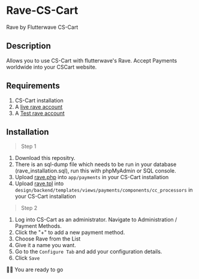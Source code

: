 # Rave-CS-Cart
Rave by Flutterwave CS-Cart

## Description
Allows you to use CS-Cart with flutterwave's Rave. Accept Payments worldwide into your CSCart website. 



## Requirements
1. CS-Cart installation
2. A [live rave account](https://rave.flutterwave.com)
3. A [Test rave account](https://ravesandboxapi.flutterwave.com)

## Installation

> Step 1

1. Download this repositry.
2. There is an sql-dump file which needs to be run in your database (rave_installation.sql), run this with phpMyAdmin or SQL console.
3. Upload [rave.php](app/payments) into `app/payments` in your CS-Cart installation
4. Upload [rave.tpl](design/backend/templates/views/payments/components/cc_processors) into `design/backend/templates/views/payments/components/cc_processors`  in your CS-Cart installation


> Step 2

1. Log into CS-Cart as an administrator. Navigate to Administration / Payment Methods.
2. Click the "+" to add a new payment method.
3. Choose Rave from the List
4. Give it a name you want.
5. Go to the `Configure Tab` and add your configuration details.
6. Click `Save`

💪🏿 You are ready to go
